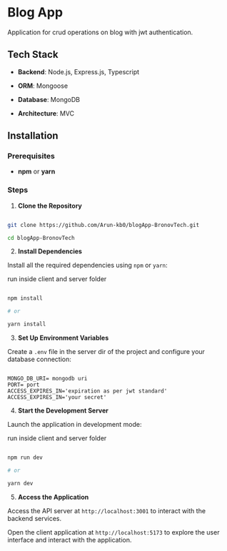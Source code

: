 # Blog App
  

Application for crud operations on blog with jwt authentication.
  

## Tech Stack

  

-  **Backend**: Node.js, Express.js, Typescript

-  **ORM**: Mongoose

-  **Database**: MongoDB

-  **Architecture**: MVC 

  
  

## Installation

  

### Prerequisites

  

-  **npm** or **yarn**

  

### Steps

  

1.  **Clone the Repository**

```bash

git clone https://github.com/Arun-kb0/blogApp-BronovTech.git

cd blogApp-BronovTech

```

  

2.  **Install Dependencies**

Install all the required dependencies using `npm` or `yarn`:

run inside client and server folder

```bash

npm install

# or

yarn install

```

  

3.  **Set Up Environment Variables**

Create a `.env` file in the server dir of the project and configure your database connection:

```env

MONGO_DB_URI= mongodb uri
PORT= port
ACCESS_EXPIRES_IN='expiration as per jwt standard'
ACCESS_EXPIRES_IN='your secret'

```

  

4.  **Start the Development Server**

Launch the application in development mode:

run inside client and server folder

```bash

npm run dev

# or

yarn dev

```

  

5.  **Access the Application**

Access the API server at `http://localhost:3001` to interact with the backend services.

Open the client application at `http://localhost:5173` to explore the user interface and interact with the application.